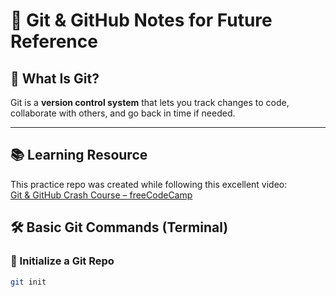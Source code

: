 # 🧠 Git & GitHub Notes for Future Reference

## 📘 What Is Git?

Git is a **version control system** that lets you track changes to code, collaborate with others, and go back in time if needed.

---
## 📚 Learning Resource

This practice repo was created while following this excellent video:  
[Git & GitHub Crash Course – freeCodeCamp](https://youtu.be/RGOj5yH7evk?feature=shared)

## 🛠️ Basic Git Commands (Terminal)

### 🔹 Initialize a Git Repo

```bash
git init
